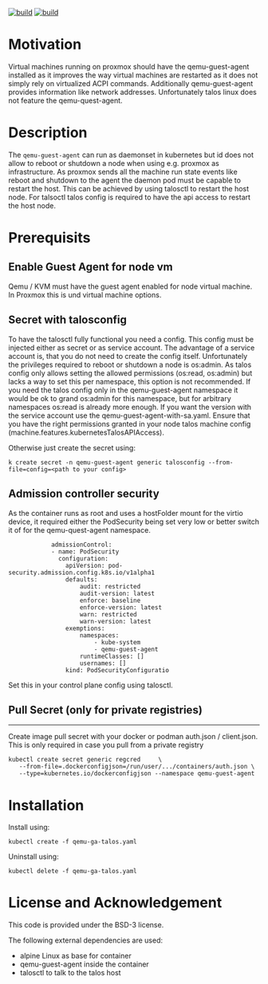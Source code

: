 [![build](https://github.com/crisobal/qemu-guest-agent-talos/actions/workflows/build.yaml/badge.svg?branch=main)](https://github.com/crisobal/qemu-guest-agent-talos/actions/workflows/build.yaml)
[![build](https://github.com/crisobal/qemu-guest-agent-talos/actions/workflows/build.yaml/badge.svg?branch=develop)](https://github.com/crisobal/qemu-guest-agent-talos/actions/workflows/build.yaml)


# Motivation
Virtual machines running on proxmox should have the qemu-guest-agent installed as it improves the way virtual machines are restarted as it does not simply rely on virtualized ACPI commands. Additionally qemu-guest-agent provides information like network addresses.  Unfortunately talos linux does not feature the qemu-quest-agent. 

# Description
The `qemu-guest-agent` can run as daemonset in kubernetes but id does not allow to reboot or shutdown a node when using e.g. proxmox as infrastructure. As proxmox sends all the machine run state events like reboot and shutdown to the agent the daemon pod must be capable to restart the host. This can be achieved by using talosctl to restart the host node. For talsoctl talos config is required to have the api access to restart the host node.

# Prerequisits

## Enable Guest Agent for node vm

Qemu / KVM must have the guest agent enabled for node virtual machine. In Proxmox this is und virtual machine options.


## Secret with talosconfig

To have the talosctl fully functional you need a config. This config must be injected either as secret or as service account. The advantage of a service account is, that you do not need to create the config itself. Unfortunately the privileges required to reboot or shutdown a node is os:admin. As talos config only allows setting the allowed permissions (os:read, os:admin) but lacks a way to set this per namespace, this option is not recommended. If you need the talos config only in the qemu-guest-agent namespace it would be ok to grand os:admin for this namespace, but for arbitrary namespaces os:read is already more enough.
If you want the version with the service account use the qemu-guest-agent-with-sa.yaml. Ensure that you have the right permissions granted in your node talos machine config (machine.features.kubernetesTalosAPIAccess). 

Otherwise just create the secret using:

```
k create secret -n qemu-guest-agent generic talosconfig --from-file=config=<path to your config>
```

## Admission controller security
As the container runs as root and uses a hostFolder mount for the virtio device, it required either the PodSecurity being set very low or better switch it of for the qemu-quest-agent namespace.
```
            admissionControl:
            - name: PodSecurity
              configuration:
                apiVersion: pod-security.admission.config.k8s.io/v1alpha1
                defaults:
                    audit: restricted
                    audit-version: latest
                    enforce: baseline
                    enforce-version: latest
                    warn: restricted
                    warn-version: latest
                exemptions:
                    namespaces:
                        - kube-system
                        - qemu-guest-agent
                    runtimeClasses: []
                    usernames: []
                kind: PodSecurityConfiguratio
```

Set this in your control plane config using talosctl.


## Pull Secret (only for private registries)
-----------
Create image pull secret with your docker or podman auth.json / client.json. This is only required in case you pull from a private registry

```
kubectl create secret generic regcred     \
   --from-file=.dockerconfigjson=/run/user/.../containers/auth.json \
   --type=kubernetes.io/dockerconfigjson --namespace qemu-guest-agent
 ```


# Installation 

Install using:
```
kubectl create -f qemu-ga-talos.yaml
```

Uninstall using:
```
kubectl delete -f qemu-ga-talos.yaml
```

# License and Acknowledgement
This code is provided under the BSD-3 license.

The following external dependencies are used:
- alpine Linux as base for container
- qemu-guest-agent inside the container
- talosctl to talk to the talos host
